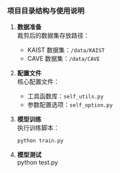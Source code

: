 ### 项目目录结构与使用说明

1. **数据准备**  
   裁剪后的数据集存放路径：  
   - KAIST 数据集：`/data/KAIST`  
   - CAVE 数据集：`/data/CAVE`

2. **配置文件**  
   核心配置文件：  
   - 工具函数库：`self_utils.py`  
   - 参数配置选项：`self_option.py`

3. **模型训练**  
   执行训练脚本：  
   ```bash
   python train.py
   
4. **模型测试**  
  python test.py
